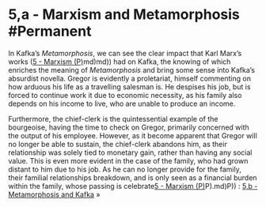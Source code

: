 # 5,a - Marxism and Metamorphosis #Permanent 
In Kafka’s *Metamorphosis*, we can see the clear impact that Karl Marx’s works ([5 - Marxism (P)](5%20-%20Marxism%20(P).md)md)md)) had on Kafka, the knowing of which enriches the meaning of *Metamorphosis* and bring some sense into Kafka’s absurdist novella. Gregor is evidently a proletariat, himself commenting on how arduous his life as a travelling salesman is. He despises his job, but is forced to continue work it due to economic necessity, as his family also depends on his income to live, who are unable to produce an income. 

Furthermore, the chief-clerk is the quintessential example of the bourgeoise, having the time to check on Gregor, primarily concerned with the output of his employee. However, as it become apparent that Gregor will no longer be able to sustain, the chief-clerk abandons him, as their relationship was solely tied to monetary gain, rather than having any social value. This is even more evident in the case of the family, who had grown distant to him due to his job. As he can no longer provide for the family, their familial relationships breakdown, and is only seen as a financial burden within the family, whose passing is celebrate[5 - Marxism (P)](5%20-%20Marxism%20(P).md)P).md)P)) : [5,b - Metamorphosis and Kafka](5,b%20-%20Metamorphosis%20and%20Kafka) »